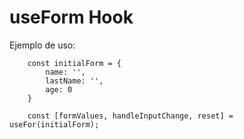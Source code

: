 # useForm Hook

Ejemplo de uso:
```
    const initialForm = {
        name: '',
        lastName: '',
        age: 0
    }

    const [formValues, handleInputChange, reset] = useFor(initialForm);
```